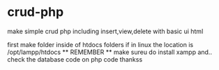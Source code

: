 # crud-php
make simple crud php including insert,view,delete with basic ui html

first make folder inside of htdocs folders
if in linux the location is /opt/lampp/htdocs
** REMEMBER **
make sureu do install xampp and..
check the database code on php code
thankss
